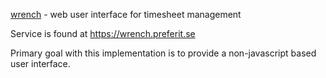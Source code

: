 [wrench](https://godoc.org/pkg/github.com/preferit/wrench) - web user
interface for timesheet management

Service is found at https://wrench.preferit.se

Primary goal with this implementation is to provide a non-javascript
based user interface.
